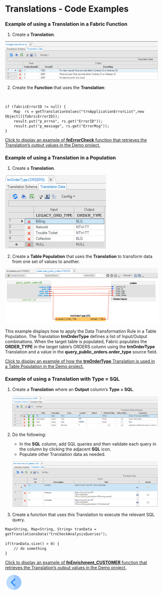 # Translations - Code Examples

### Example of using a Translation in a Fabric Function 

1.	Create a **Translation**.

![image](/articles/09_translations/images/09_04_01%20Translation.png)

2.	Create the **Function** that uses the **Translation**:

<pre><code>
       
if (fabricErrorID != null) {
	Map <String,String> rs = getTranslationValues("trnApplicationErrorList",new Object[]{fabricErrorID});
	result.put("p_errno", rs.get("ErrorID"));
	result.put("p_message", rs.get("ErrorMsg"));
}
</code></pre>

[Click to display an example of **fnErrorCheck** function that retrieves the Translation’s output values in the Demo project.](/articles/demo_project)
       
       
### Example of using a Translation in a Population

1.	Create a **Translation**.

![image](/articles/09_translations/images/09_04_02%20ranslation%20in%20a%20Population.png)

2.	Create a **Table Population** that uses the **Translation** to transform data from one set of values to another.

![image](/articles/09_translations/images/09_04_03%20Table%20Population.png)

This example displays how to apply the Data Transformation Rule in a Table Population. The Translation **trnOrderType** defines a list of Input/Output combinations. When the target table is populated, Fabric populates the **ORDER_TYPE**  in the target table’s ORDERS column using the **trnOrderType** Translation and a value in the **query_public_orders.order_type** source field.

[Click to display an example of how the **trnOrderType** Translation is used in a Table Population in the Demo project.](/articles/demo_project)

### Example of using a Translation with Type = SQL

1.	Create a **Translation** where an **Output** column’s **Type = SQL**.

       ![image](/articles/09_translations/images/09_04_04%20Type%20%3D%20SQL..png)

2.	Do the following:
       * In the **SQL** column, add SQL queries and then validate each query in the column by clicking the adjacent **SQL** icon. 
       * Populate other Translation data as needed.
       
       ![image](/articles/09_translations/images/09_04_05%20Translation%20data.png)
       
       
 3.	Create a function that uses this Translation to execute the relevant SQL query. 
 

~~~
Map<String, Map<String, String> tranData = getTranslationsData("trnCheckAnalysisQueries");

if(tranData.size() > 0) {
	// do something
}
~~~

[Click to display an example of **fnEnrichment_CUSTOMER** function that retrieves the Translation’s output values in the Demo project.](/articles/demo_project)


[![Previous](/articles/images/Previous.png)](/articles/09_translations/04_using_translations_in_fabric.md)


